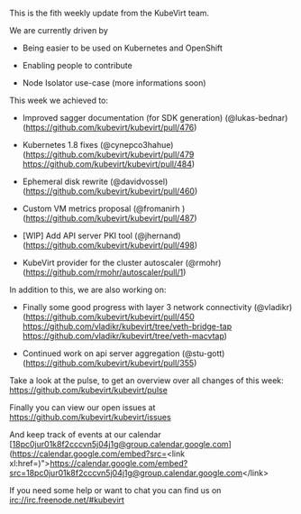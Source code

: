 This is the fith weekly update from the KubeVirt team.

We are currently driven by

-   Being easier to be used on Kubernetes and OpenShift

-   Enabling people to contribute

-   Node Isolator use-case (more informations soon)

This week we achieved to:

-   Improved sagger documentation (for SDK generation) (@lukas-bednar)
    (<https://github.com/kubevirt/kubevirt/pull/476>)

-   Kubernetes 1.8 fixes (@cynepco3hahue)
    (<https://github.com/kubevirt/kubevirt/pull/479>
    <https://github.com/kubevirt/kubevirt/pull/484>)

-   Ephemeral disk rewrite (@davidvossel)
    (<https://github.com/kubevirt/kubevirt/pull/460>)

-   Custom VM metrics proposal (@fromanirh )
    (<https://github.com/kubevirt/kubevirt/pull/487>)

-   \[WIP\] Add API server PKI tool (@jhernand)
    (<https://github.com/kubevirt/kubevirt/pull/498>)

-   KubeVirt provider for the cluster autoscaler (@rmohr)
    (<https://github.com/rmohr/autoscaler/pull/1>)

In addition to this, we are also working on:

-   Finally some good progress with layer 3 network connectivity
    (@vladikr) (<https://github.com/kubevirt/kubevirt/pull/450>
    <https://github.com/vladikr/kubevirt/tree/veth-bridge-tap>
    <https://github.com/vladikr/kubevirt/tree/veth-macvtap>)

-   Continued work on api server aggregation (@stu-gott)
    (<https://github.com/kubevirt/kubevirt/pull/355>)

Take a look at the pulse, to get an overview over all changes of this
week: <https://github.com/kubevirt/kubevirt/pulse>

Finally you can view our open issues at
<https://github.com/kubevirt/kubevirt/issues>

And keep track of events at our calendar
[18pc0jur01k8f2cccvn5j04j1g@group.calendar.google.com](https://calendar.google.com/embed?src=<link xl:href=)"&gt;https://calendar.google.com/embed?src=<18pc0jur01k8f2cccvn5j04j1g@group.calendar.google.com>&lt;/link&gt;

If you need some help or want to chat you can find us on
<irc://irc.freenode.net/#kubevirt>
